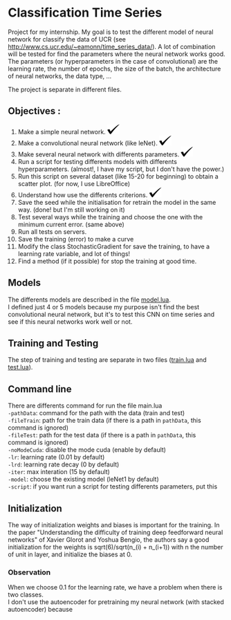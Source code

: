 # Classification Time Series

Project for my internship.
My goal is to test the different model of neural network for classify the data of UCR (see http://www.cs.ucr.edu/~eamonn/time_series_data/).
A lot of combination will be tested for find the parameters where the neural network works good.
The parameters (or hyperparameters in the case of convolutional) are the learning rate, the number of epochs, the size of the batch, the architecture of neural networks, the data type, ...

The project is separate in different files.

## Objectives :
1. Make a simple neural network. ![check](./images/check.png)
2. Make a convolutional neural network (like leNet). ![check](./images/check.png)
3. Make several neural network with differents parameters. ![check](./images/check.png)
4. Run a script for testing differents models with differents hyperparameters. (almost!, I have my script, but I don't have the power.)
5. Run this script on several dataset (like 15-20 for beginning) to obtain a scatter plot. (for now, I use LibreOffice)
6. Understand how use the differents criterions. ![check](./images/check.png)
7. Save the seed while the initialisation for retrain the model in the same way. (done! but I'm still working on it)
8. Test several ways while the training and choose the one with the minimum current error. (same above)
9. Run all tests on servers.
10. Save the training (error) to make a curve
11. Modify the class StochasticGradient for save the training, to have a learning rate variable, and lot of things!
12. Find a method (if it possible) for stop the training at good time.
 

## Models
The differents models are described in the file [model.lua](./model.lua).  
I defined just 4 or 5 models because my purpose isn't find the best convolutional neural network, but it's to test this CNN on time series and see if this neural networks work well or not.

## Training and Testing
The step of training and testing are separate in two files ([train.lua](./train.lua) and [test.lua](./test.lua)).

## Command line
There are differents command for run the file main.lua  
`-pathData`: command for the path with the data (train and test)  
`-fileTrain`: path for the train data (if there is a path in `pathData`, this command is ignored)  
`-fileTest`: path for the test data (if there is a path in `pathData`, this command is ignored)  
`-noModeCuda`: disable the mode cuda (enable by default)  
`-lr`: learning rate (0.01 by default)  
`-lrd`: learning rate decay (0 by default)  
`-iter`: max interation (15 by default)  
`-model`: choose the existing model (leNet1 by default)  
`-script`: if you want run a script for testing differents parameters, put this  

## Initialization
The way of initialization weights and biases is important for the training. In the paper "Understanding the difficulty of training deep feedforward neural networks" of Xavier Glorot and Yoshua Bengio, the authors say a good initialization for the weights is sqrt(6)/sqrt(n_(i) + n_(i+1)) with n the number of unit in layer, and initialize the biases at 0.

### Observation
When we choose 0.1 for the learning rate, we have a problem when there is two classes.  
I don't use the autoencoder for pretraining my neural network (with stacked autoencoder) because
